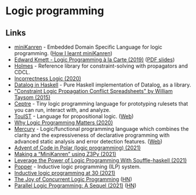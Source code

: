 # Logic programming

## Links

- [miniKanren](http://minikanren.org/) - Embedded Domain Specific Language for logic programming. ([How I learnt miniKanren](https://bharathi.xyz/pl/learning-miniKanren.html))
- [Edward Kmett - Logic Programming à la Carte (2019)](https://www.youtube.com/watch?v=KxeHGcbh-4c) ([PDF slides](https://drive.google.com/file/d/1l8g5hYmx3w6C-2MDHYEQfL5KAwznx-t_/view))
- [Holmes](https://github.com/i-am-tom/holmes) - Reference library for constraint-solving with propagators and CDCL.
- [Incorrectness Logic (2020)](http://www0.cs.ucl.ac.uk/staff/p.ohearn/papers/IncorrectnessLogic.pdf)
- [Datalog in Haskell](https://github.com/travitch/datalog) - Pure Haskell implementation of Datalog, as a library.
- ["Constraint Logic Propagation Conflict Spreadsheets" by William Taysom (2015)](https://www.youtube.com/watch?v=voG5-15aDu4)
- [Ceptre](https://github.com/chrisamaphone/interactive-lp) - Tiny logic programming language for prototyping rulesets that you can run, interact with, and analyze.
- [TouIST](https://github.com/touist/touist) - Language for propositional logic. ([Web](https://www.irit.fr/TouIST/))
- [Why Logic Programming Matters (2020)](https://cxlabs.sap.com/2020/11/16/why-logic-programming-matters/)
- [Mercury](https://github.com/Mercury-Language/mercury) - Logic/functional programming language which combines the clarity and the expressiveness of declarative programming with advanced static analysis and error detection features. ([Web](http://www.mercurylang.org/))
- [Advent of Code in Polar (logic programming) (2021)](https://www.osohq.com/post/advent-of-code-in-polar)
- [Making a “MiniKanren” using Z3Py (2021)](https://www.philipzucker.com/minikanren-z3py/)
- [Leverage the Power of Logic Programming With Souffle-haskell (2021)](https://luctielen.com/videos/leverage_the_power_of_logic_programming/)
- [Popper](https://github.com/logic-and-learning-lab/Popper) - Inductive logic programming (ILP) system.
- [Inductive logic programming at 30 (2021)](https://arxiv.org/pdf/2102.10556.pdf)
- [The Joy of Concurrent Logic Programming](http://www.call-with-current-continuation.org/articles/the-joy-of-concurrent-logic-programming.txt) ([HN](https://news.ycombinator.com/item?id=29139437))
- [Parallel Logic Programming: A Sequel (2021)](https://arxiv.org/abs/2111.11218) ([HN](https://news.ycombinator.com/item?id=29499055))
